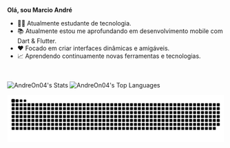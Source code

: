 **Olá, sou Marcio André**

- 👨‍💻 Atualmente estudante de tecnologia. 
- 📚 Atualmente estou me aprofundando em desenvolvimento mobile com Dart & Flutter. 
- ❤️ Focado em criar interfaces dinâmicas e amigáveis.
- 📈 Aprendendo continuamente novas ferramentas e tecnologias.

<br>

![AndreOn04's Stats](https://github-readme-stats.vercel.app/api?username=AndreOn04&theme=default&show_icons=true&hide_border=true&count_private=false)
![AndreOn04's Top Languages](https://github-readme-stats.vercel.app/api/top-langs/?username=AndreOn04&theme=default&show_icons=true&hide_border=true&layout=compact)

![AndreOn04](https://raw.githubusercontent.com/platane/snk/output/github-contribution-grid-snake-dark.svg)
